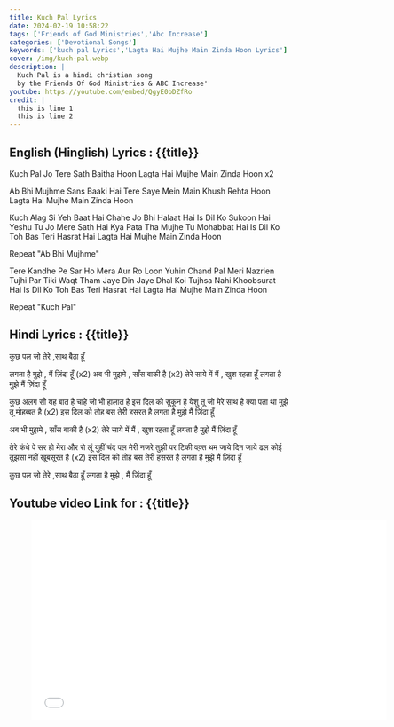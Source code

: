 ```yaml
---
title: Kuch Pal Lyrics
date: 2024-02-19 10:58:22
tags: ['Friends of God Ministries','Abc Increase']
categories: ['Devotional Songs']
keywords: ['kuch pal Lyrics','Lagta Hai Mujhe Main Zinda Hoon Lyrics']
cover: /img/kuch-pal.webp
description: |
  Kuch Pal is a hindi christian song
  by the Friends Of God Ministries & ABC Increase'
youtube: https://youtube.com/embed/QgyE0bDZfRo
credit: |
  this is line 1
  this is line 2
---
```

## English (Hinglish) Lyrics : {{title}}
Kuch Pal Jo Tere Sath Baitha Hoon
Lagta Hai Mujhe Main Zinda Hoon x2

Ab Bhi Mujhme Sans Baaki Hai
Tere Saye Mein Main Khush Rehta Hoon
Lagta Hai Mujhe Main Zinda Hoon

Kuch Alag Si Yeh Baat Hai
Chahe Jo Bhi Halaat Hai
Is Dil Ko Sukoon Hai
Yeshu Tu Jo Mere Sath Hai
Kya Pata Tha Mujhe Tu Mohabbat Hai
Is Dil Ko Toh Bas Teri Hasrat Hai
Lagta Hai Mujhe Main Zinda Hoon

Repeat "Ab Bhi Mujhme"

Tere Kandhe Pe Sar Ho Mera
Aur Ro Loon Yuhin Chand Pal
Meri Nazrien Tujhi Par Tiki
Waqt Tham Jaye Din Jaye Dhal
Koi Tujhsa Nahi Khoobsurat Hai
Is Dil Ko Toh Bas Teri Hasrat Hai
Lagta Hai Mujhe Main Zinda Hoon

Repeat "Kuch Pal"

## Hindi Lyrics : {{title}}
कुछ पल जो तेरे ,साथ बैठा हूँ

लगता है मुझे , मैं ज़िंदा हूँ
(x2)
अब भी मुझमे , साँस बाकी है (x2)
तेरे साये में मैं , खुश रहता हूँ
लगता है मुझे मैं ज़िंदा हूँ

कुछ अलग सी यह बात है
चाहे जो भी हालात है
इस दिल को सुकून है
येशु तू जो मेरे साथ है
क्या पता था मुझे तू मोहब्बत है (x2)
इस दिल को तोह बस तेरी हसरत है
लगता है मुझे मैं ज़िंदा हूँ

अब भी मुझमे , साँस बाकी है (x2)
तेरे साये में मैं , खुश रहता हूँ
लगता है मुझे मैं ज़िंदा हूँ

तेरे कंधे पे सर हो मेरा
और रो लूं युहीं चंद पल
मेरी नजरे तुझी पर टिकी
वक़्त थम जाये दिन जाये ढल
कोई तुझसा नहीं खूबसूरत है (x2)
इस दिल को तोह बस तेरी हसरत है
लगता है मुझे मैं ज़िंदा हूँ

कुछ पल जो तेरे ,साथ बैठा हूँ
लगता है मुझे , मैं ज़िंदा हूँ

## Youtube video Link for : {{title}}
<figure class="image is-16by9">
<iframe class="has-ratio" width="640" height="360"
src={{youtube}}
frameborder="0" allow="accelerometer; autoplay; clipboard-write; encrypted-media; gyroscope; picture-in-picture" allowfullscreen></iframe>
</figure>
